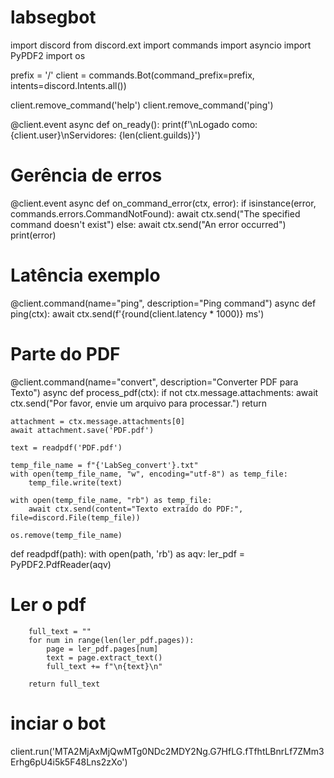 # labsegbot
import discord
from discord.ext import commands
import asyncio
import PyPDF2
import os

prefix = '/' 
client = commands.Bot(command_prefix=prefix, intents=discord.Intents.all())

client.remove_command('help') 
client.remove_command('ping')

@client.event
async def on_ready():
    print(f'\nLogado como: {client.user}\nServidores: {len(client.guilds)}')

# Gerência de erros
@client.event
async def on_command_error(ctx, error):
    if isinstance(error, commands.errors.CommandNotFound):
        await ctx.send("The specified command doesn't exist")
    else:
        await ctx.send("An error occurred")
        print(error)

# Latência exemplo
@client.command(name="ping", description="Ping command")
async def ping(ctx):
    await ctx.send(f'{round(client.latency * 1000)} ms')

# Parte do PDF
@client.command(name="convert", description="Converter PDF para Texto")
async def process_pdf(ctx):
    if not ctx.message.attachments:
        await ctx.send("Por favor, envie um arquivo para processar.")
        return

    attachment = ctx.message.attachments[0]
    await attachment.save('PDF.pdf')

    text = readpdf('PDF.pdf')

    temp_file_name = f"{'LabSeg_convert'}.txt"
    with open(temp_file_name, "w", encoding="utf-8") as temp_file:
        temp_file.write(text)

    with open(temp_file_name, "rb") as temp_file:
        await ctx.send(content="Texto extraído do PDF:", file=discord.File(temp_file))

    os.remove(temp_file_name)

def readpdf(path):
    with open(path, 'rb') as aqv:
        ler_pdf = PyPDF2.PdfReader(aqv)

# Ler o pdf
        full_text = ""
        for num in range(len(ler_pdf.pages)):
            page = ler_pdf.pages[num]
            text = page.extract_text()
            full_text += f"\n{text}\n"

        return full_text

# inciar o bot 
client.run('MTA2MjAxMjQwMTg0NDc2MDY2Ng.G7HfLG.fTfhtLBnrLf7ZMm3Erhg6pU4i5k5F48Lns2zXo') 
